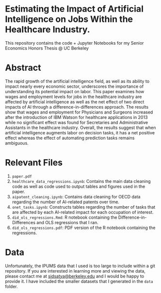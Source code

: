 # Estimating the Impact of Artificial Intelligence on Jobs Within the Healthcare Industry.

This repository contains the code + Jupyter Notebooks for my Senior Economics Honors Thesis @ UC Berkeley

# Abstract
The rapid growth of the artificial intelligence field, as well as its ability to impact nearly every economic sector,
underscores the importance of understanding its potential impact on labor. This paper examines how wages and employment levels for jobs in the healthcare industry are affected by artificial intelligence as well as the net effect of two direct impacts of AI through a difference-in-differences approach. The results show that wages and employment for Physicians and Surgeons increased after the introduction of IBM Watson for healthcare applications in 2013 while no significant effect was found for Secretaries and Administrative Assistants in the healthcare industry. Overall, the results suggest that when artificial intelligence augments labor on decision tasks, it has a net positive effect whereas the effect of automating prediction tasks remains ambiguous.

# Relevant Files
1. `paper.pdf`
2. `healthcare_data_regressions.ipynb`: Contains the main data cleaning code as well as code used to output tables and figures used in the paper.  
3. `aipatent_cleaning.ipynb`: Contains data cleaning for OECD data regarding the number of AI-related patents over time.
4. `onet_tasks.ipynb`: Constructs tables regarding the number of tasks that are affected by each AI-related impact for each occupation of interest. 
5. `did_ols_regressions.Rmd`: R notebook containing the Difference-in-Differences and OLS regressions that I ran. 
6. `did_ols_regressions.pdf`: PDF version of the R notebook containing the regressions. 

# Data
Unfortunately, the IPUMS data that I used is too large to include within a git repository. If you are interested in learning more and viewing the data, please contact me at sidsatya@berkeley.edu and I would be happy to provide it. I have included the smaller datasets that I generated in the `data` folder. 
